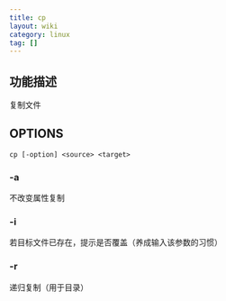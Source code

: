 ```yaml
---
title: cp
layout: wiki
category: linux
tag: []
---
```


## 功能描述

复制文件

## OPTIONS

~~~
cp [-option] <source> <target>
~~~

### -a

不改变属性复制

### -i

若目标文件已存在，提示是否覆盖（养成输入该参数的习惯）

### -r

递归复制（用于目录）